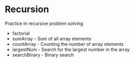 # Recursion
Practice in recursive problem solving
- factorial
- sumArray - Sum of all array elements
- countArray - Counting the number of array elements
- largestNum - Search for the largest number in the array
- searchBinary - Binary search
